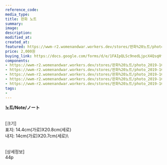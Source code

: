 ```yaml
---
reference_code:
media_type:
title: 판화 노트
summary:
image:
description:
modified_at:
created_at:
featured: https://wwm-r2.womenandwar.workers.dev/stores/판화%20노트/photo_2019-10-04_16-32-12.jpg
price: 2,000원
buying_link: https://docs.google.com/forms/d/e/1FAIpQLSc9nedLjpcX4QsqHfsDClSUvnY_z8JjKZMrkfDJmnqozNUliA/viewform
components:
- https://wwm-r2.womenandwar.workers.dev/stores/판화%20노트/photo_2019-10-04_16-32-12.jpg
- https://wwm-r2.womenandwar.workers.dev/stores/판화%20노트/photo_2019-10-04_16-32-13.jpg
- https://wwm-r2.womenandwar.workers.dev/stores/판화%20노트/photo_2019-10-04_16-35-47.jpg
- https://wwm-r2.womenandwar.workers.dev/stores/판화%20노트/photo_2019-10-04_16-35-48.jpg
- https://wwm-r2.womenandwar.workers.dev/stores/판화%20노트/photo_2019-10-04_16-35-57.jpg
tags:
-
---
```

**노트/Note/ノート**

\
[크기]\
표지: 14.4cm(가로)X20.8cm(세로)\
내지: 14cm(가로)X20.7cm(세로)\

\
[상세정보]\
44p

